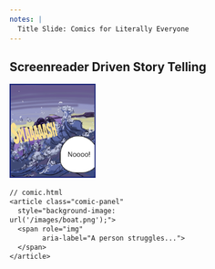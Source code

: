 ```yaml
---
notes: |
  Title Slide: Comics for Literally Everyone
---
```


## Screenreader Driven Story Telling <!-- .element:  -->

<div class="clearfix">
  <div class="left" style="width:30%">
    <img width="200" alt="Single frame from Diamanias comic: A person struggles to keep their balance on a boat on stormy sea. They shout: Noooo!" src="/assets/images/frame.png"  />
  </div>
  <div class="right" style="width:70%">
    <pre><code  class="html" data-line-numbers="4-6" data-trim>// comic.html
&lt;article class="comic-panel"
  style="background-image: url('/images/boat.png');"&gt;
  &lt;span role="img"
        aria-label="A person struggles..."&gt;
  &lt;/span&gt;
&lt;/article&gt;
</code></pre>
<p style="display: none;">Panel 1: A person struggles to keep their balance on a boat on stormy sea.</p>
  </div>
</div>

<!-- .slide: data-transition="fade-in" -->
